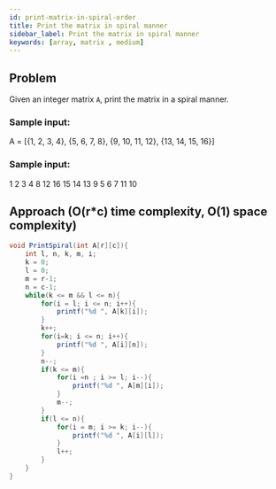 ```yaml
---
id: print-matrix-in-spiral-order
title: Print the matrix in spiral manner
sidebar_label: Print the matrix in spiral manner
keywords: [array, matrix , medium]
---
```


## Problem
Given an integer matrix `A`, print the matrix in a spiral manner.

### Sample input:
A = [{1, 2, 3, 4},
    {5, 6, 7, 8},
    {9, 10, 11, 12},
    {13, 14, 15, 16}]

### Sample input:
1 2 3 4 8 12 16 15 14 13 9 5 6 7 11 10


## Approach (O(r*c) time complexity, O(1) space complexity)
```java title="Java"
void PrintSpiral(int A[r][c]){
    int l, n, k, m, i;
    k = 0;
    l = 0;
    m = r-1;
    n = c-1;
    while(k <= m && l <= n){
        for(i = l; i <= n; i++){
            printf("%d ", A[k][i]);
        }
        k++;
        for(i=k; i <= n; i++){
            printf("%d ", A[i][n]);
        }
        n--;
        if(k <= m){
            for(i =n ; i >= l; i--){
                printf("%d ", A[m][i]);
            }
            m--;
        }
        if(l <= n){
            for(i = m; i >= k; i--){
                printf("%d ", A[i][l]);
            }
            l++;
        }
    }
}

